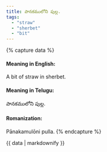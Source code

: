 ```yaml
---
title: పానకములోని పుల్ల.
tags:
  - "straw"
  - "sherbet"
  - "bit"
---
```


{% capture data %}
#### Meaning in English:
A bit of straw in sherbet.

#### Meaning in Telugu:
పానకములోని పుల్ల.

#### Romanization:
Pānakamulōni pulla.
{% endcapture %}

{{ data | markdownify }}


